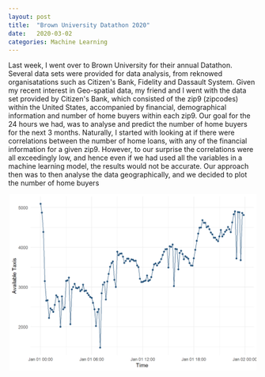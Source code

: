 ```yaml
---
layout: post
title:  "Brown University Datathon 2020"
date:   2020-03-02
categories: Machine Learning
---
```


Last week, I went over to Brown University for their annual Datathon. Several data sets were provided for data analysis, from reknowed organisatations such as Citizen's Bank, Fidelity and Dassault System. Given my recent interest in Geo-spatial data, my friend and I went with the data set provided by Citizen's Bank, which consisted of the zip9 (zipcodes) within the United States, accompanied by financial, demographical information and number of home buyers within each zip9. Our goal for the 24 hours we had, was to analyse and predict the number of home buyers for the next 3 months. Naturally, I started with looking at if there were correlations between the number of home loans, with any of the financial information for a given zip9. However, to our surprise the correlations were all exceedingly low, and hence even if we had used all the variables in a machine learning model, the results would not be accurate. Our approach then was to then analyse the data geographically, and we decided to plot the number of 
home buyers

<p style="text-align: center;">
<img src="https://raw.githubusercontent.com/clintonwxy/Exploring-Data.gov.sg/master/TaxiAvailability/images/image1.png" style="width:500px;">
</p>